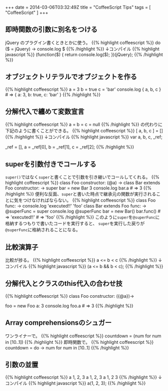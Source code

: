 +++
date = 2014-03-06T03:32:49Z
title = "CoffeeScript Tips"
tags = [
  "CoffeeScript"
]
+++

## 即時関数の引数に別名をつける
jQuery のプラグイン書くときとかに使う。
{{% highlight coffeescript %}}
do ($ = jQuery) ->
  console.log $
{{% /highlight %}}
↓コンパイル
{{% highlight javascript %}}
(function($) {
  return console.log($);
})(jQuery);
{{% /highlight %}}


## オブジェクトリテラルでオブジェクトを作る
{{% highlight coffeescript %}}
a = 3
b = true
c = 'bar'
console.log { a, b, c }  # => { a: 3, b: true, c: 'bar' }
{{% /highlight %}}


## 分解代入で纏めて変数宣言
{{% highlight coffeescript %}}
a = b = c = null
{{% /highlight %}}
の代わりに下記のように書くことができる。
{{% highlight coffeescript %}}
[ a, b, c ] = []
{{% /highlight %}}
↓コンパイル
{{% highlight javascript %}}
var a, b, c, _ref;

_ref = [], a = _ref[0], b = _ref[1], c = _ref[2];
{{% /highlight %}}


## superを引数付きでコールする
`super()`ではなく`super`と書くことで引数を引き継いでコールしてくれる。
{{% highlight coffeescript %}}
class Foo
  constructor: (@a) ->
class Bar extends Foo
  constructor: ->
    super
bar = new Bar 3
console.log bar.a  # => 3
{{% /highlight %}}
便利な反面、`super`と書いた時点で継承元の関数が実行されることに気をつけなければならない。
{{% highlight coffeescript %}}
class Foo
  func: ->
    console.log 'executed!!'
    'foo'
class Bar extends Foo
  func: ->
    @superFunc = super
    console.log @superFunc
bar = new Bar()
bar.func()  # => 'executed!!'
            # => 'foo'
{{% /highlight %}}
このように`super`を`@superFunc`に格納するつもりで書いたコードを実行すると、
`super`を実行した戻りが`@superFunc`に格納されることになる。


## 比較演算子
比較が捗る。
{{% highlight coffeescript %}}
a <= b < c
{{% /highlight %}}
↓コンパイル
{{% highlight javascript %}}
(a <= b && b < c);
{{% /highlight %}}



## 分解代入とクラスのthis代入の合わせ技
{{% highlight coffeescript %}}
class Foo
  constructor: ({@a})->

foo = new Foo a: 3
console.log foo.a  # => 3
{{% /highlight %}}


## Array comprehensionsのシュガー
ワンライナーで。
{{% highlight coffeescript %}}
countdown = (num for num in [10..1])
{{% /highlight %}}
即時関数で。
{{% highlight coffeescript %}}
countdown = do -> num for num in [10..1]
{{% /highlight %}}


## 引数の並置
{{% highlight coffeescript %}}
a 1, 2, 3
a 1,
  2,
  3
a 1,
  2
  3
{{% /highlight %}}
↓コンパイル
{{% highlight javascript %}}
a(1, 2, 3);
{{% /highlight %}}
